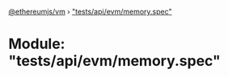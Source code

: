 [@ethereumjs/vm](../README.md) › ["tests/api/evm/memory.spec"](_tests_api_evm_memory_spec_.md)

# Module: "tests/api/evm/memory.spec"


